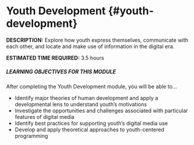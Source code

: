 # Youth Development {#youth-development}

**DESCRIPTION:** Explore how youth express themselves, communicate with each other, and locate and make use of information in the digital era.

**ESTIMATED TIME REQUIRED:** 3.5 hours

<div class="table-format objectives"><span class="title"><h5>LEARNING OBJECTIVES FOR THIS MODULE</h5></span>
After completing the Youth Development module, you will be able to...
<ul><li>Identify major theories of human development and apply a developmental lens to understand youth’s motivations</li><li>Investigate the opportunities and challenges associated with particular features of digital media</li><li>Identify best practices for supporting youth’s digital media use</li><li>Develop and apply theoretical approaches to youth-centered programming</li></ul></div>



